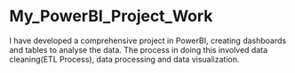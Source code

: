 # My_PowerBI_Project_Work
I have developed a comprehensive project in PowerBI, creating dashboards and tables to analyse the data. The process in doing this involved data cleaning(ETL Process), data processing and data visualization.
